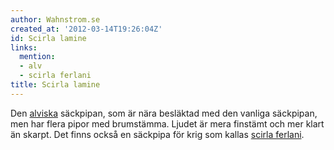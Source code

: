 ```yaml
---
author: Wahnstrom.se
created_at: '2012-03-14T19:26:04Z'
id: Scirla lamine
links:
  mention:
  - alv
  - scirla ferlani
title: Scirla lamine
---
```


Den [alviska] säckpipan, som är nära besläktad med den vanliga säckpipan, men har flera pipor med
brumstämma. Ljudet är mera finstämt och mer klart än skarpt. Det finns också en säckpipa för krig
som kallas [scirla ferlani].

  [alviska]: alv
  [scirla ferlani]: scirla_ferlani